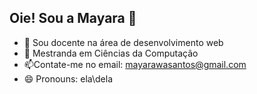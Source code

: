 ## Oie! Sou a Mayara 👋


- 🔭  Sou docente na área de desenvolvimento web
- 🌱  Mestranda em Ciências da Computação
- 📫Contate-me no email: mayarawasantos@gmail.com
- 😄 Pronouns: ela\dela
